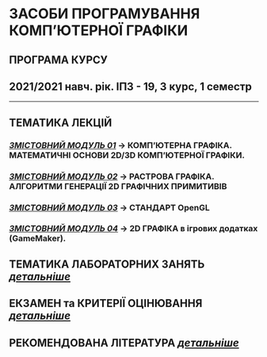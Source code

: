 # **ЗАСОБИ ПРОГРАМУВАННЯ КОМП’ЮТЕРНОЇ ГРАФІКИ**
## **ПРОГРАМА КУРСУ**
## **2021/2021 навч. рік. ІПЗ - 19, 3 курс, 1 семестр**
___
## ТЕМАТИКА ЛЕКЦІЙ
### [***ЗМІСТОВНИЙ МОДУЛЬ 01***](/01_LEC_/Modulus_1/Modulus_1.md) -> КОМП’ЮТЕРНА ГРАФІКА. МАТЕМАТИЧНІ ОСНОВИ 2D/3D КОМП’ЮТЕРНОЇ ГРАФІКИ.
### [***ЗМІСТОВНИЙ МОДУЛЬ 02***](/01_LEC_/Modulus_2/Modulus_2.md) -> РАСТРОВА ГРАФІКА. АЛГОРИТМИ ГЕНЕРАЦІЇ 2D ГРАФІЧНИХ ПРИМИТИВІВ
### [***ЗМІСТОВНИЙ МОДУЛЬ 03***](/01_LEC_/Modulus_3/Modulus_3.md) -> СТАНДАРТ OpenGL
### [***ЗМІСТОВНИЙ МОДУЛЬ 04***](/01_LEC_/Modulus_4/Modulus_4.md) -> 2D ГРАФІКА в ігрових додатках (GameMaker).

## ТЕМАТИКА ЛАБОРАТОРНИХ ЗАНЯТЬ [***детальніше***](/02_LAB_/Lab_Works_Common.md)

## ЕКЗАМЕН та КРИТЕРІЇ ОЦІНЮВАННЯ [***детальніше***](/04_EXAM_/2021_Exam_Quest.pdf)

## РЕКОМЕНДОВАНА ЛІТЕРАТУРА [***детальніше***](/05_LIT_/Lit_List_.md )
